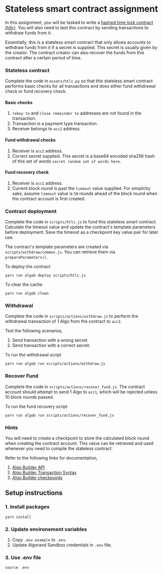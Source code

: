 # Stateless smart contract assignment

In this assignment, you will be tasked to write a [hashed time lock contract (htlc)](https://en.bitcoin.it/wiki/Hash_Time_Locked_Contracts). You will also need to test this contract by sending transactions to withdraw funds from it.

Essentially, this is a stateless smart contract that only allows accounts to withdraw funds from it if a secret is supplied. This secret is usually given by the creator. The contract creator can also recover the funds from this contract after a certain period of time.

### Stateless contract
Complete the code in `assets/htlc.py` so that this stateless smart contract performs basic checks for all transactions and does either fund withdrawal check or fund recovery check.

#### Basic checks
1. `rekey to` and `close remainder to` addresses are not found in the transaction.
2. Transaction is a payment type transaction.
3. Receiver belongs to `acc2` address.

#### Fund withdrawal checks
1. Receiver is `acc2` address.
2. Correct secret supplied. This secret is a base64 encoded sha256 hash of this set of words `secret random set of words here`.

#### Fund recovery check
1. Receiver is `acc1` address.
2. Current block round is past the `timeout` value supplied. For simplicity sake, assume `timeout` value is `50` rounds ahead of the block round when the contract account is first created.

### Contract deployment
Complete the code in `scripts/htlc.js` to fund this stateless smart contract. Calculate the timeout value and update the contract's template parameters before deployment. Save the timeout as a checkpoint key value pair for later use.

The contract's template parameters are created via `scripts/withdraw/common.js`. You can retrieve them via `prepareParameters()`.

To deploy the contract
```
yarn run algob deploy scripts/htlc.js
```

To clear the cache
```
yarn run algob clean
```

### Withdrawal
Complete the code in `scripts/actions/withdraw.js` to perform the withdrawal transaction of 1 Algo from the contract to `acc2`.

Test the following scenarios,
1. Send transaction with a wrong secret.
2. Send transaction with a correct secret.

To run the withdrawal script
```
yarn run algob run scripts/actions/withdraw.js
```

### Recover Fund
Complete the code in `scripts/actions/recover_fund.js`. The contract account should attempt to send 1 Algo to `acc1`, which will be rejected unless 10 block rounds passed.

To run the fund recovery script
```
yarn run algob run scripts/actions/recover_fund.js
```

### Hints
You will need to create a checkpoint to store the calculated block round when creating the contract account. This value can be retrieved and used  whenever you need to compile the stateless contract.

Refer to the following links for documentation,
1. [Algo Builder API](https://algobuilder.dev/api/algob/index.html)
2. [Algo Builder Transaction Syntax](https://github.com/scale-it/algo-builder/blob/master/docs/guide/execute-transaction.md)
3. [Algo Builder checkpoints](https://algobuilder.dev/guide/execution-checkpoints.html)

## Setup instructions

### 1. Install packages
```
yarn install
```

### 2. Update environement variables
1. Copy `.env.example` to `.env`.
2. Update Algorand Sandbox credentials in `.env` file.

### 3. Use .env file
```
source .env
```
